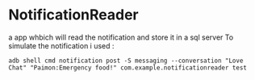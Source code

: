 # NotificationReader
a app whbich will read the notification and store it in a sql server
To simulate the notification i used :

`adb shell cmd notification post -S messaging --conversation "Love Chat" "Paimon:Emergency food!" com.example.notificationreader test
`
